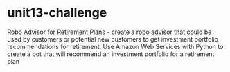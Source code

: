 # unit13-challenge
Robo Advisor for Retirement Plans - create a robo advisor that could be used by customers or potential new customers to get investment portfolio recommendations for retirement.  Use Amazon Web Services with Python to create a bot that will recommend an investment portfolio for a retirement plan
